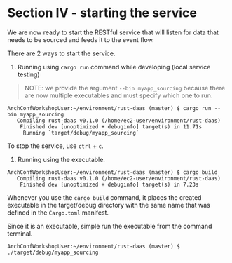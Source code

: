 # Section IV - starting the service

We are now ready to start the RESTful service that will listen for data that needs to be sourced and feeds it to the event flow.

There are 2 ways to start the service.

1. Running using `cargo run` command while developing \(local service testing\)

> NOTE: we provide the argument `--bin myapp_sourcing` because there are now multiple executables and must specify which one to run.

```text
ArchConfWorkshopUser:~/environment/rust-daas (master) $ cargo run --bin myapp_sourcing
   Compiling rust-daas v0.1.0 (/home/ec2-user/environment/rust-daas)
    Finished dev [unoptimized + debuginfo] target(s) in 11.71s
     Running `target/debug/myapp_sourcing`
```

To stop the service, use `ctrl` + `c`.

1. Running using the executable.

```text
ArchConfWorkshopUser:~/environment/rust-daas (master) $ cargo build
   Compiling rust-daas v0.1.0 (/home/ec2-user/environment/rust-daas)
    Finished dev [unoptimized + debuginfo] target(s) in 7.23s
```

Whenever you use the `cargo build` command, it places the created executable in the target/debug directory with the same name that was defined in the `Cargo.toml` manifest.

Since it is an executable, simple run the executable from the command terminal.

```text
ArchConfWorkshopUser:~/environment/rust-daas (master) $ ./target/debug/myapp_sourcing
```

